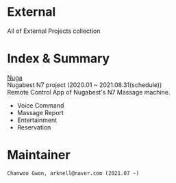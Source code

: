 # External

All of External Projects collection

# Index & Summary

[Nuga](https://github.com/Yonsei-Maist/Nuga.git)  
Nugabest N7 project (2020.01 ~ 2021.08.31(schedule))  
Remote Control App of Nugabest's N7 Massage machine.  
- Voice Command
- Massage Report
- Entertainment
- Reservation

# Maintainer
```
Chanwoo Gwon, arknell@naver.com (2021.07 ~)
```

